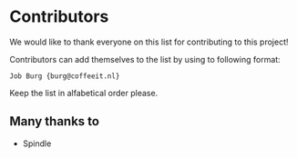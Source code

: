 # Contributors
We would like to thank everyone on this list for contributing to this project!

Contributors can add themselves to the list by using to following format:

    Job Burg {burg@coffeeit.nl}

Keep the list in alfabetical order please.

## Many thanks to

 * Spindle